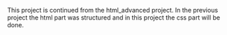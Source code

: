 This project is continued from the html_advanced project. In the previous project the html part was structured and in this project the css part will be done.